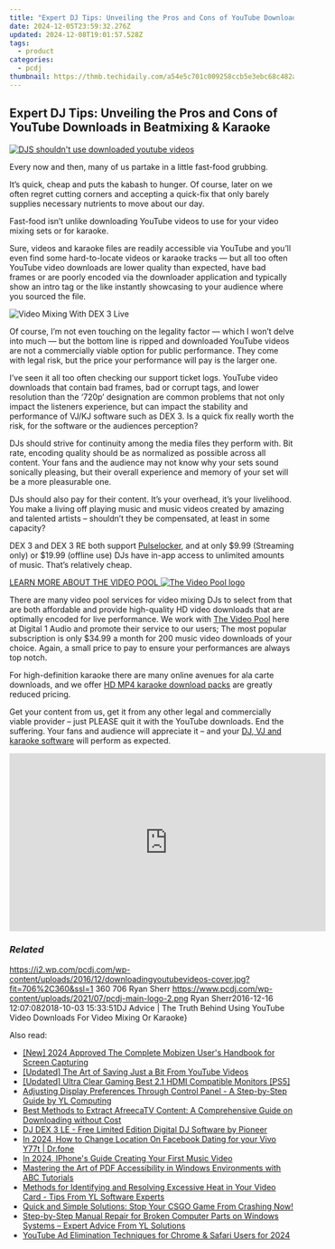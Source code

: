 ```yaml
---
title: "Expert DJ Tips: Unveiling the Pros and Cons of YouTube Downloads in Beatmixing & Karaoke"
date: 2024-12-05T23:59:32.276Z
updated: 2024-12-08T19:01:57.528Z
tags:
  - product
categories:
  - pcdj
thumbnail: https://thmb.techidaily.com/a54e5c701c009258ccb5e3ebc68c482a0352d900bfe7620286533aaa04ebdf62.png
---
```


## Expert DJ Tips: Unveiling the Pros and Cons of YouTube Downloads in Beatmixing & Karaoke

[![DJS shouldn't use downloaded youtube videos](https://i2.wp.com/pcdj.com/wp-content/uploads/2016/12/downloadingyoutubevideos-cover.jpg?resize=706%2C321&ssl=1)](https://i2.wp.com/pcdj.com/wp-content/uploads/2016/12/downloadingyoutubevideos-cover.jpg?fit=706%2C360&ssl=1 "DJS shouldn't use downloaded youtube videos")

Every now and then, many of us partake in a little fast-food grubbing.

It’s quick, cheap and puts the kabash to hunger. Of course, later on we often regret cutting corners and accepting a quick-fix that only barely supplies necessary nutrients to move about our day.

Fast-food isn’t unlike downloading YouTube videos to use for your video mixing sets or for karaoke.

Sure, videos and karaoke files are readily accessible via YouTube and you’ll even find some hard-to-locate videos or karaoke tracks — but all too often YouTube video downloads are lower quality than expected, have bad frames or are poorly encoded via the downloader application and typically show an intro tag or the like instantly showcasing to your audience where you sourced the file.

![Video Mixing With DEX 3 Live](https://i0.wp.com/pcdj.com/wp-content/uploads/2016/12/dex3videomixing.jpg?fit=450%2C309&ssl=1 "Video Mixing With DEX 3 Live")

Of course, I’m not even touching on the legality factor — which I won’t delve into much — but the bottom line is ripped and downloaded YouTube videos are not a commercially viable option for public performance. They come with legal risk, but the price your performance will pay is the larger one.

I’ve seen it all too often checking our support ticket logs. YouTube video downloads that contain bad frames, bad or corrupt tags, and lower resolution than the ‘720p’ designation are common problems that not only impact the listeners experience, but can impact the stability and performance of VJ/KJ software such as DEX 3\. Is a quick fix really worth the risk, for the software or the audiences perception?

DJs should strive for continuity among the media files they perform with. Bit rate, encoding quality should be as normalized as possible across all content. Your fans and the audience may not know why your sets sound sonically pleasing, but their overall experience and memory of your set will be a more pleasurable one.

DJs should also pay for their content. It’s your overhead, it’s your livelihood. You make a living off playing music and music videos created by amazing and talented artists – shouldn’t they be compensated, at least in some capacity?

DEX 3 and DEX 3 RE both support [Pulselocker](https://tools.techidaily.com/pcdj/products/), and at only $9.99 (Streaming only) or $19.99 (offline use) DJs have in-app access to unlimited amounts of music. That’s relatively cheap.

[LEARN MORE ABOUT THE VIDEO POOL ![The Video Pool logo](https://i0.wp.com/pcdj.com/wp-content/uploads/2014/06/thevideopoolpage_image1.png?fit=376%2C403&ssl=1 "The Video Pool logo")](https://tools.techidaily.com/pcdj/products/)

There are many video pool services for video mixing DJs to select from that are both affordable and provide high-quality HD video downloads that are optimally encoded for live performance. We work with [The Video Pool](http://www.thevideopool.com/?ap%5Fid=PCDJ) here at Digital 1 Audio and promote their service to our users; The most popular subscription is only $34.99 a month for 200 music video downloads of your choice. Again, a small price to pay to ensure your performances are always top notch.

For high-definition karaoke there are many online avenues for ala carte downloads, and we offer [HD MP4 karaoke download packs](https://tools.techidaily.com/pcdj/products/) are greatly reduced pricing.

Get your content from us, get it from any other legal and commercially viable provider – just PLEASE quit it with the YouTube downloads. End the suffering. Your fans and audience will appreciate it – and your [DJ, VJ and karaoke software](https://tools.techidaily.com/pcdj/products/) will perform as expected.

<!-- affiliate ads begin -->
<iframe width="560" height="315" src="https://www.youtube.com/embed/JNxZ4Z6BVCg?si=522oz1OPSQDhNYWT" title="YouTube video player" frameborder="0" allow="accelerometer; autoplay; clipboard-write; encrypted-media; gyroscope; picture-in-picture; web-share" referrerpolicy="strict-origin-when-cross-origin" allowfullscreen></iframe>
<!-- affiliate ads end -->

### _Related_

https://i2.wp.com/pcdj.com/wp-content/uploads/2016/12/downloadingyoutubevideos-cover.jpg?fit=706%2C360&ssl=1 360 706 Ryan Sherr https://www.pcdj.com/wp-content/uploads/2021/07/pcdj-main-logo-2.png Ryan Sherr2016-12-16 12:07:082018-10-03 15:33:51DJ Advice | The Truth Behind Using YouTube Video Downloads For Video Mixing Or Karaoke}

<ins class="adsbygoogle"
     style="display:block"
     data-ad-format="autorelaxed"
     data-ad-client="ca-pub-7571918770474297"
     data-ad-slot="1223367746"></ins>

<ins class="adsbygoogle"
     style="display:block"
     data-ad-client="ca-pub-7571918770474297"
     data-ad-slot="8358498916"
     data-ad-format="auto"
     data-full-width-responsive="true"></ins>

<span class="atpl-alsoreadstyle">Also read:</span>
<div><ul>
<li><a href="https://screen-sharing-recording.techidaily.com/new-2024-approved-the-complete-mobizen-users-handbook-for-screen-capturing/"><u>[New] 2024 Approved The Complete Mobizen User's Handbook for Screen Capturing</u></a></li>
<li><a href="https://facebook-record-videos.techidaily.com/updated-the-art-of-saving-just-a-bit-from-youtube-videos/"><u>[Updated] The Art of Saving Just a Bit From YouTube Videos</u></a></li>
<li><a href="https://screen-video-capture.techidaily.com/updated-ultra-clear-gaming-best-21-hdmi-compatible-monitors-ps5/"><u>[Updated] Ultra Clear Gaming Best 2.1 HDMI Compatible Monitors [PS5]</u></a></li>
<li><a href="https://win-updates.techidaily.com/adjusting-display-preferences-through-control-panel-a-step-by-step-guide-by-yl-computing/"><u>Adjusting Display Preferences Through Control Panel - A Step-by-Step Guide by YL Computing</u></a></li>
<li><a href="https://smart-video-editing.techidaily.com/best-methods-to-extract-afreecatv-content-a-comprehensive-guide-on-downloading-without-cost/"><u>Best Methods to Extract AfreecaTV Content: A Comprehensive Guide on Downloading without Cost</u></a></li>
<li><a href="https://win-updates.techidaily.com/dj-dex-3-le-free-limited-edition-digital-dj-software-by-pioneer/"><u>DJ DEX 3 LE - Free Limited Edition Digital DJ Software by Pioneer</u></a></li>
<li><a href="https://location-social.techidaily.com/in-2024-how-to-change-location-on-facebook-dating-for-your-vivo-y77t-drfone-by-drfone-virtual-android/"><u>In 2024, How to Change Location On Facebook Dating for your Vivo Y77t | Dr.fone</u></a></li>
<li><a href="https://fox-friendly.techidaily.com/in-2024-iphones-guide-creating-your-first-music-video/"><u>In 2024, IPhone's Guide Creating Your First Music Video</u></a></li>
<li><a href="https://win-updates.techidaily.com/mastering-the-art-of-pdf-accessibility-in-windows-environments-with-abc-tutorials/"><u>Mastering the Art of PDF Accessibility in Windows Environments with ABC Tutorials</u></a></li>
<li><a href="https://win-updates.techidaily.com/methods-for-identifying-and-resolving-excessive-heat-in-your-video-card-tips-from-yl-software-experts/"><u>Methods for Identifying and Resolving Excessive Heat in Your Video Card - Tips From YL Software Experts</u></a></li>
<li><a href="https://common-error.techidaily.com/quick-and-simple-solutions-stop-your-csgo-game-from-crashing-now/"><u>Quick and Simple Solutions: Stop Your CSGO Game From Crashing Now!</u></a></li>
<li><a href="https://win-updates.techidaily.com/step-by-step-manual-repair-for-broken-computer-parts-on-windows-systems-expert-advice-from-yl-solutions/"><u>Step-by-Step Manual Repair for Broken Computer Parts on Windows Systems – Expert Advice From YL Solutions</u></a></li>
<li><a href="https://facebook-video-footage.techidaily.com/youtube-ad-elimination-techniques-for-chrome-and-safari-users-for-2024/"><u>YouTube Ad Elimination Techniques for Chrome & Safari Users for 2024</u></a></li>
</ul></div>

